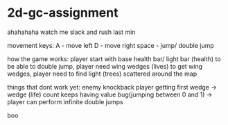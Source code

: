 # 2d-gc-assignment
ahahahaha watch me slack and rush last min

movement keys:
A - move left
D - move right
space - jump/ double jump

how the game works:
player start with base health bar/ light bar (health)
to be able to double jump, player need wing wedges (lives)
to get wing wedges, player need to find light (trees) scattered around the map

things that dont work yet:
enemy knockback player
getting first wedge -> wedge (life) count keeps having value bug(jumping between 0 and 1) -> player can perform infinite double jumps

boo